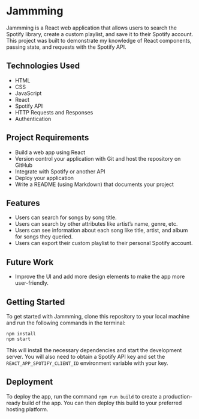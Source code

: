 # Jammming

Jammming is a React web application that allows users to search the Spotify library, create a custom playlist, and save it to their Spotify account. This project was built to demonstrate my knowledge of React components, passing state, and requests with the Spotify API.

## Technologies Used
- HTML
- CSS
- JavaScript
- React
- Spotify API
- HTTP Requests and Responses
- Authentication

## Project Requirements
- Build a web app using React
- Version control your application with Git and host the repository on GitHub
- Integrate with Spotify or another API
- Deploy your application
- Write a README (using Markdown) that documents your project

## Features
- Users can search for songs by song title.
- Users can search by other attributes like artist’s name, genre, etc.
- Users can see information about each song like title, artist, and album for songs they queried.
- Users can export their custom playlist to their personal Spotify account.

## Future Work
- Improve the UI and add more design elements to make the app more user-friendly.

## Getting Started
To get started with Jammming, clone this repository to your local machine and run the following commands in the terminal:

```
npm install
npm start
```

This will install the necessary dependencies and start the development server. You will also need to obtain a Spotify API key and set the `REACT_APP_SPOTIFY_CLIENT_ID` environment variable with your key. 

## Deployment
To deploy the app, run the command `npm run build` to create a production-ready build of the app. You can then deploy this build to your preferred hosting platform.
